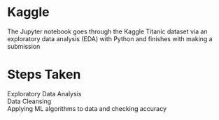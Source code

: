 # Kaggle

The Jupyter notebook goes through the Kaggle Titanic dataset via an exploratory data analysis (EDA) with Python and finishes with making a submission


# Steps Taken
Exploratory Data Analysis <br />
Data Cleansing <br />
Applying ML algorithms to data and checking accuracy <br />

